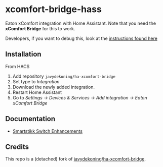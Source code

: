 # xcomfort-bridge-hass

Eaton xComfort integration with Home Assistant. Note that you need the **xComfort Bridge** for this to work.

Developers, if you want to debug this, look at the [instructions found here](Debug.md)

## Installation

From HACS

1. Add repository `javydekoning/ha-xcomfort-bridge`
2. Set type to _Integration_
3. Download the newly added integration.
4. Restart Home Assistant
5. Go to _Settings -> Devices & Services -> Add integration -> Eaton xComfort Bridge_

## Documentation
- [Smartstikk Switch Enhancements](docs/switch.md)

## Credits

This repo is a (detached) fork of [javydekoning/ha-xcomfort-bridge](https://github.com/javydekoning/ha-xcomfort-bridge). 